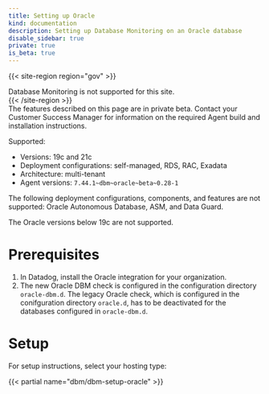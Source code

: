 ```yaml
---
title: Setting up Oracle
kind: documentation
description: Setting up Database Monitoring on an Oracle database
disable_sidebar: true
private: true
is_beta: true
---
```


{{< site-region region="gov" >}}
<div class="alert alert-warning">Database Monitoring is not supported for this site.</div>
{{< /site-region >}}

<div class="alert alert-info">
The features described on this page are in private beta. Contact your Customer Success Manager for information on the required Agent build and installation instructions.
</div>

Supported:
- Versions: 19c and 21c
- Deployment configurations: self-managed, RDS, RAC, Exadata
- Architecture: multi-tenant
- Agent versions: `7.44.1~dbm~oracle~beta~0.28-1`

The following deployment configurations, components, and features are not supported: Oracle Autonomous Database, ASM, and Data Guard.

The Oracle versions below 19c are not supported.

# Prerequisites

1. In Datadog, install the Oracle integration for your organization.
2. The new Oracle DBM check is configured in the configuration directory `oracle-dbm.d`. The legacy Oracle check, which is configured in the conifguration directory `oracle.d`, has to be deactivated for the databases configured in `oracle-dbm.d`.

# Setup

For setup instructions, select your hosting type:

{{< partial name="dbm/dbm-setup-oracle" >}}
